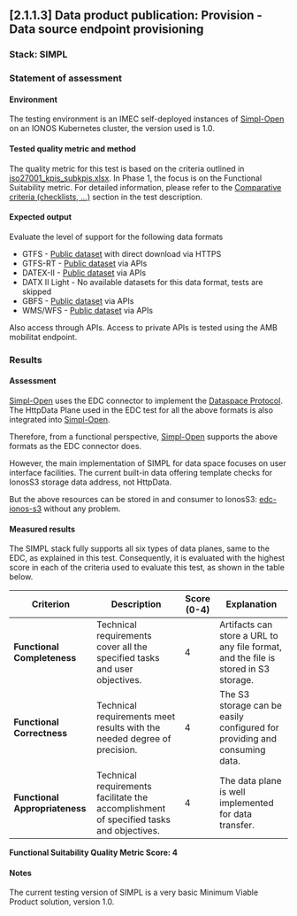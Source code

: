 ## [2.1.1.3] Data product publication: Provision - Data source endpoint provisioning
### Stack: SIMPL

### Statement of assessment
#### Environment

The testing environment is an IMEC self-deployed instances of [Simpl-Open](https://code.europa.eu/simpl/simpl-open) on
an IONOS Kubernetes cluster, the version used is 1.0.

#### Tested quality metric and method

The quality metric for this test is based on the criteria outlined in [iso27001_kpis_subkpis.xlsx](../../../../../design_decisions/background_info/iso27001_kpis_subkpis.xlsx). In Phase 1,
the focus is on the Functional Suitability metric. For detailed information, please refer to the [Comparative criteria (checklists, ...)](./test.md#comparative-criteria-checklists-) section in the test description.

#### Expected output
Evaluate the level of support for the following data formats

- GTFS - [Public dataset](https://opendata-ajuntament.barcelona.cat/data/dataset/c46503e3-cec6-4032-894d-1063b7a365ee/resource/1c92542e-0346-4df5-9824-d7753ab02e33/download) with direct download via HTTPS
- GTFS-RT - [Public dataset](https://api.data.gov.my/gtfs-realtime/vehicle-position/ktmb/) via APIs
- DATEX-II - [Public dataset](https://opendata.emel.pt/cycling/biciparks?skip=1&limit=1) via APIs
- DATX II Light - No available datasets for this data format, tests are skipped
- GBFS - [Public dataset](https://opendata.emel.pt/cycling/biciparks?skip=1&limit=1) via APIs
- WMS/WFS - [Public dataset](https://openmaps.gov.bc.ca/geo/ows?SERVICE=WMS&REQUEST=GetCapabilities) via APIs

Also access through APIs.
Access to private APIs is tested using the AMB mobilitat endpoint.

### Results
#### Assessment
[Simpl-Open](https://code.europa.eu/simpl/simpl-open) uses the EDC connector to implement the [Dataspace Protocol](https://docs.internationaldataspaces.org/ids-knowledgebase/dataspace-protocol). 
The HttpData Plane used in the EDC test for all the above formats is also integrated into [Simpl-Open](https://code.europa.eu/simpl/simpl-open).

Therefore, from a functional perspective, [Simpl-Open](https://code.europa.eu/simpl/simpl-open) supports the above formats as the EDC connector does. 

However, the main implementation of SIMPL for data space focuses on user interface facilities.
The current built-in data offering template checks for IonosS3 storage data address, not HttpData. 

But the above resources can be stored in and consumer to IonosS3: [edc-ionos-s3](https://github.com/Digital-Ecosystems/edc-ionos-s3/tree/main) without any problem.

#### Measured results

The SIMPL stack fully supports all six types of data planes, same to the EDC, as explained in this test. Consequently, it is evaluated with the highest score in each of the criteria used to evaluate this test, as shown in the table below.

| **Criterion**                | **Description**                                                                                     | **Score (0-4)** | **Explanation**                                                                  |
|------------------------------|-----------------------------------------------------------------------------------------------------|-----------------|----------------------------------------------------------------------------------|
| **Functional Completeness**   | Technical requirements cover all the specified tasks and user objectives.                          | 4               | Artifacts can store a URL to any file format, and the file is stored in S3 storage. |
| **Functional Correctness**    | Technical requirements meet results with the needed degree of precision.                           | 4               | The S3 storage can be easily configured for providing and consuming data.        |
| **Functional Appropriateness**| Technical requirements facilitate the accomplishment of specified tasks and objectives.            | 4               | The data plane is well implemented for data transfer.                             |

**Functional Suitability Quality Metric Score: 4**
#### Notes
The current testing version of SIMPL is a very basic Minimum Viable Product solution, version 1.0.   